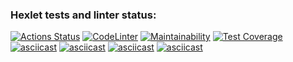### Hexlet tests and linter status:
[![Actions Status](https://github.com/Nikolaev11/frontend-project-lvl2/workflows/hexlet-check/badge.svg)](https://github.com/Nikolaev11/frontend-project-lvl2/actions)
[![CodeLinter](https://github.com/Nikolaev11/frontend-project-lvl2/workflows/Super-Linter/badge.svg)](https://github.com/Nikolaev11/frontend-project-lvl2/actions)
[![Maintainability](https://api.codeclimate.com/v1/badges/207062038454c56e139d/maintainability)](https://codeclimate.com/github/Nikolaev11/frontend-project-lvl2/maintainability)
[![Test Coverage](https://api.codeclimate.com/v1/badges/207062038454c56e139d/test_coverage)](https://codeclimate.com/github/Nikolaev11/frontend-project-lvl2/test_coverage)
[![asciicast](https://asciinema.org/a/tVMI0lzqgq0YJEvhyq7Ojn4ZS.svg)](https://asciinema.org/a/tVMI0lzqgq0YJEvhyq7Ojn4ZS)
[![asciicast](https://asciinema.org/a/NPeAnzMDUH8lh5w9ZmwdfeRlo.svg)](https://asciinema.org/a/NPeAnzMDUH8lh5w9ZmwdfeRlo)
[![asciicast](https://asciinema.org/a/oommBWzbVhLHNfscDA1YbU37U.svg)](https://asciinema.org/a/oommBWzbVhLHNfscDA1YbU37U)
[![asciicast](https://asciinema.org/a/3wAMP5LgmFNvKf96rLIDFI2lp.svg)](https://asciinema.org/a/3wAMP5LgmFNvKf96rLIDFI2lp)
